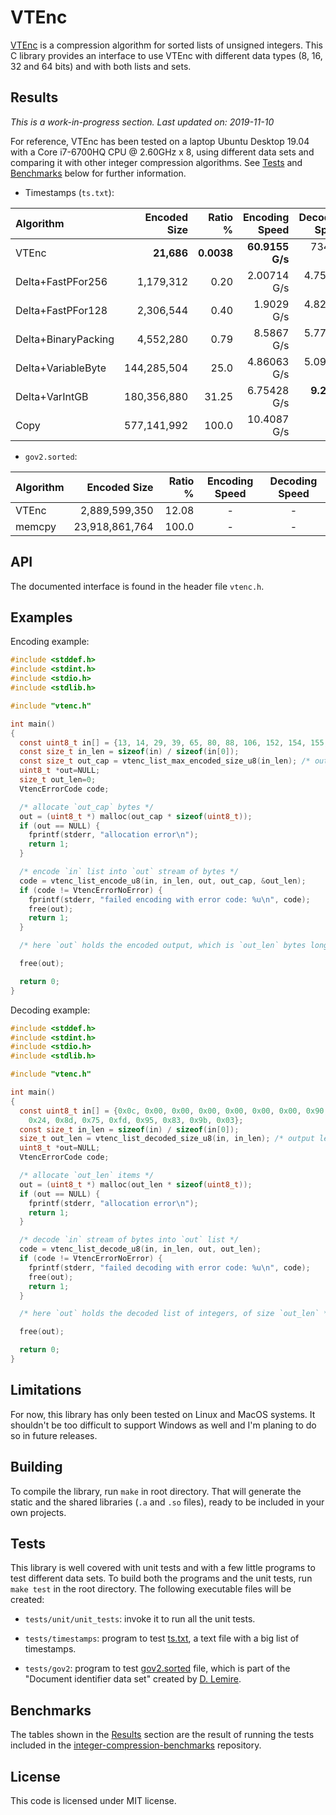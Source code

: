 # VTEnc

[VTEnc](https://vteromero.github.io/2019/07/28/vtenc.html) is a compression algorithm for sorted lists of unsigned integers. This C library provides an interface to use VTEnc with different data types (8, 16, 32 and 64 bits) and with both lists and sets.

## Results

*This is a work-in-progress section. Last updated on: 2019-11-10*

For reference, VTEnc has been tested on a laptop Ubuntu Desktop 19.04 with a Core i7-6700HQ CPU @ 2.60GHz x 8, using different data sets and comparing it with other integer compression algorithms. See [Tests](https://github.com/vteromero/VTEnc#tests) and [Benchmarks](https://github.com/vteromero/VTEnc#benchmarks) below for further information.

* Timestamps (`ts.txt`):

| Algorithm          |Encoded Size|Ratio %|Encoding Speed|Decoding Speed|
|:-------------------|-----------:|------:|-------------:|-------------:|
| VTEnc              |  **21,686**| **0.0038**|**60.9155 G/s**|   734.54 M/s |
| Delta+FastPFor256  |   1,179,312|   0.20|  2.00714 G/s |  4.75146 G/s |
| Delta+FastPFor128  |   2,306,544|   0.40|   1.9029 G/s |  4.82925 G/s |
| Delta+BinaryPacking|   4,552,280|   0.79|   8.5867 G/s |  5.77439 G/s |
| Delta+VariableByte | 144,285,504|   25.0|  4.86063 G/s |  5.09461 G/s |
| Delta+VarIntGB     | 180,356,880|  31.25|  6.75428 G/s |**9.2638 G/s**|
| Copy               | 577,141,992|  100.0|  10.4087 G/s | - |

* `gov2.sorted`:

| Algorithm | Encoded Size |Ratio %|Encoding Speed|Decoding Speed|
|:----------|-------------:|------:|:------------:|:------------:|
| VTEnc     | 2,889,599,350|  12.08| - | - |
| memcpy    |23,918,861,764|  100.0| - | - |

## API

The documented interface is found in the header file `vtenc.h`.

## Examples

Encoding example:

```c
#include <stddef.h>
#include <stdint.h>
#include <stdio.h>
#include <stdlib.h>

#include "vtenc.h"

int main()
{
  const uint8_t in[] = {13, 14, 29, 39, 65, 80, 88, 106, 152, 154, 155, 177};
  const size_t in_len = sizeof(in) / sizeof(in[0]);
  const size_t out_cap = vtenc_list_max_encoded_size_u8(in_len); /* output capacity */
  uint8_t *out=NULL;
  size_t out_len=0;
  VtencErrorCode code;

  /* allocate `out_cap` bytes */
  out = (uint8_t *) malloc(out_cap * sizeof(uint8_t));
  if (out == NULL) {
    fprintf(stderr, "allocation error\n");
    return 1;
  }

  /* encode `in` list into `out` stream of bytes */
  code = vtenc_list_encode_u8(in, in_len, out, out_cap, &out_len);
  if (code != VtencErrorNoError) {
    fprintf(stderr, "failed encoding with error code: %u\n", code);
    free(out);
    return 1;
  }

  /* here `out` holds the encoded output, which is `out_len` bytes long */

  free(out);

  return 0;
}
```

Decoding example:

```c
#include <stddef.h>
#include <stdint.h>
#include <stdio.h>
#include <stdlib.h>

#include "vtenc.h"

int main()
{
  const uint8_t in[] = {0x0c, 0x00, 0x00, 0x00, 0x00, 0x00, 0x00, 0x90, 0x26,
    0x24, 0x8d, 0x75, 0xfd, 0x95, 0x83, 0x9b, 0x03};
  const size_t in_len = sizeof(in) / sizeof(in[0]);
  size_t out_len = vtenc_list_decoded_size_u8(in, in_len); /* output length */
  uint8_t *out=NULL;
  VtencErrorCode code;

  /* allocate `out_len` items */
  out = (uint8_t *) malloc(out_len * sizeof(uint8_t));
  if (out == NULL) {
    fprintf(stderr, "allocation error\n");
    return 1;
  }

  /* decode `in` stream of bytes into `out` list */
  code = vtenc_list_decode_u8(in, in_len, out, out_len);
  if (code != VtencErrorNoError) {
    fprintf(stderr, "failed decoding with error code: %u\n", code);
    free(out);
    return 1;
  }

  /* here `out` holds the decoded list of integers, of size `out_len` */

  free(out);

  return 0;
}
```

## Limitations

For now, this library has only been tested on Linux and MacOS systems. It shouldn't be too difficult to support Windows as well and I'm planing to do so in future releases.

## Building

To compile the library, run `make` in root directory. That will generate the static and the shared libraries (`.a` and `.so` files), ready to be included in your own projects.

## Tests

This library is well covered with unit tests and with a few little programs to test different data sets. To build both the programs and the unit tests, run `make test` in the root directory. The following executable files will be created:

* `tests/unit/unit_tests`: invoke it to run all the unit tests.

* `tests/timestamps`: program to test [ts.txt](https://github.com/zentures/encoding/tree/master/benchmark/data), a text file with a big list of timestamps.

* `tests/gov2`: program to test [gov2.sorted](https://lemire.me/data/integercompression2014.html) file, which is part of the "Document identifier data set" created by [D. Lemire](https://lemire.me/en/).

## Benchmarks

The tables shown in the [Results](https://github.com/vteromero/VTEnc#results) section are the result of running the tests included in the [integer-compression-benchmarks](https://github.com/vteromero/integer-compression-benchmarks) repository.

## License

This code is licensed under MIT license.
